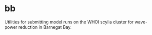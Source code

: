 # bb

Utilities for submitting model runs on the WHOI scylla cluster for wave-power reduction in Barnegat Bay.
